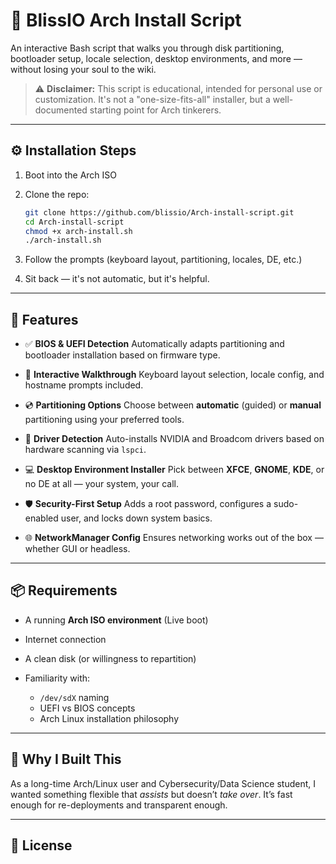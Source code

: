 # 🚀 BlissIO Arch Install Script

An interactive Bash script that walks you through disk partitioning, bootloader setup, locale selection, desktop environments, and more — without losing your soul to the wiki.

> ⚠️ **Disclaimer:** This script is educational, intended for personal use or customization. It's not a "one-size-fits-all" installer, but a well-documented starting point for Arch tinkerers.

---

## ⚙️ Installation Steps

1. Boot into the Arch ISO
2. Clone the repo:

   ```bash
   git clone https://github.com/blissio/Arch-install-script.git
   cd Arch-install-script
   chmod +x arch-install.sh
   ./arch-install.sh
   ```
3. Follow the prompts (keyboard layout, partitioning, locales, DE, etc.)
4. Sit back — it's not automatic, but it's helpful.

---

## 🧩 Features

* ✅ **BIOS & UEFI Detection**
  Automatically adapts partitioning and bootloader installation based on firmware type.

* 🧠 **Interactive Walkthrough**
  Keyboard layout selection, locale config, and hostname prompts included.

* 💿 **Partitioning Options**
  Choose between **automatic** (guided) or **manual** partitioning using your preferred tools.

* 🔧 **Driver Detection**
  Auto-installs NVIDIA and Broadcom drivers based on hardware scanning via `lspci`.

* 💻 **Desktop Environment Installer**
  Pick between **XFCE**, **GNOME**, **KDE**, or no DE at all — your system, your call.

* 🛡️ **Security-First Setup**
  Adds a root password, configures a sudo-enabled user, and locks down system basics.

* 🌐 **NetworkManager Config**
  Ensures networking works out of the box — whether GUI or headless.

---

## 📦 Requirements

* A running **Arch ISO environment** (Live boot)
* Internet connection
* A clean disk (or willingness to repartition)
* Familiarity with:

  * `/dev/sdX` naming
  * UEFI vs BIOS concepts
  * Arch Linux installation philosophy

---

## 🤖 Why I Built This

As a long-time Arch/Linux user and Cybersecurity/Data Science student, I wanted something flexible that *assists* but doesn’t *take over*. It’s fast enough for re-deployments and transparent enough.

---

## 📜 License

